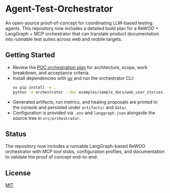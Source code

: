# Agent-Test-Orchestrator

An open-source proof-of-concept for coordinating LLM-based testing agents. This repository now includes a detailed build plan for a ReWOO + LangGraph + MCP orchestrator that can translate product documentation into runnable test suites across web and mobile targets.

## Getting Started
- Review the [POC orchestration plan](docs/poc_plan.md) for architecture, scope, work breakdown, and acceptance criteria.
- Install dependencies with [uv](https://github.com/astral-sh/uv) and run the orchestrator CLI:
  ```bash
  uv pip install -e .
  python -m orchestrator --doc examples/sample_docs/web_user_stories.md
  ```
- Generated artifacts, run metrics, and healing proposals are printed to the console and persisted under `artifacts/` and `data/`.
- Configuration is provided via `.env` and `langgraph.json` alongside the source tree in `src/orchestrator`.

## Status
The repository now includes a runnable LangGraph-based ReWOO orchestrator with MCP tool stubs, configuration profiles, and documentation to validate the proof of concept end-to-end.

## License
[MIT](LICENSE)

